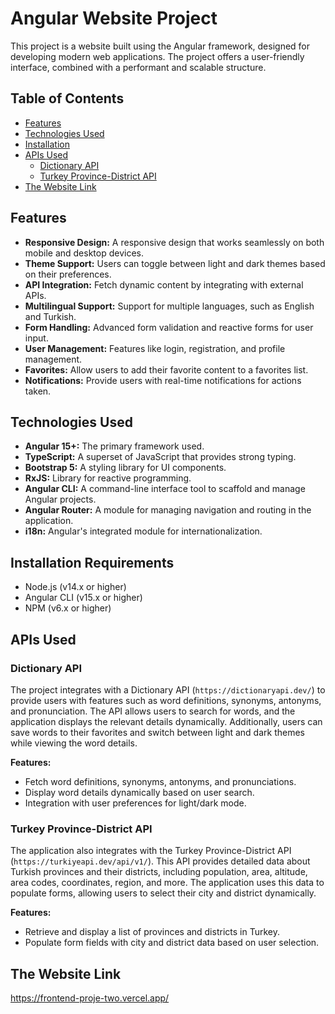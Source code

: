 # Angular Website Project

This project is a website built using the Angular framework, designed for developing modern web applications. The project offers a user-friendly interface, combined with a performant and scalable structure.

## Table of Contents

- [Features](#features)
- [Technologies Used](#technologies-used)
- [Installation](#installation)
- [APIs Used](#apis-used)
  - [Dictionary API](#dictionary-api)
  - [Turkey Province-District API](#turkey-province-district-api)
- [The Website Link](#the-website-link)

## Features

- **Responsive Design:** A responsive design that works seamlessly on both mobile and desktop devices.
- **Theme Support:** Users can toggle between light and dark themes based on their preferences.
- **API Integration:** Fetch dynamic content by integrating with external APIs.
- **Multilingual Support:** Support for multiple languages, such as English and Turkish.
- **Form Handling:** Advanced form validation and reactive forms for user input.
- **User Management:** Features like login, registration, and profile management.
- **Favorites:** Allow users to add their favorite content to a favorites list.
- **Notifications:** Provide users with real-time notifications for actions taken.

## Technologies Used

- **Angular 15+:** The primary framework used.
- **TypeScript:** A superset of JavaScript that provides strong typing.
- **Bootstrap 5:** A styling library for UI components.
- **RxJS:** Library for reactive programming.
- **Angular CLI:** A command-line interface tool to scaffold and manage Angular projects.
- **Angular Router:** A module for managing navigation and routing in the application.
- **i18n:** Angular's integrated module for internationalization.

## Installation Requirements

- Node.js (v14.x or higher)
- Angular CLI (v15.x or higher)
- NPM (v6.x or higher)

## APIs Used

### Dictionary API

The project integrates with a Dictionary API (`https://dictionaryapi.dev/`) to provide users with features such as word definitions, synonyms, antonyms, and pronunciation. The API allows users to search for words, and the application displays the relevant details dynamically. Additionally, users can save words to their favorites and switch between light and dark themes while viewing the word details.

**Features:**

- Fetch word definitions, synonyms, antonyms, and pronunciations.
- Display word details dynamically based on user search.
- Integration with user preferences for light/dark mode.

### Turkey Province-District API

The application also integrates with the Turkey Province-District API (`https://turkiyeapi.dev/api/v1/`). This API provides detailed data about Turkish provinces and their districts, including population, area, altitude, area codes, coordinates, region, and more. The application uses this data to populate forms, allowing users to select their city and district dynamically.

**Features:**

- Retrieve and display a list of provinces and districts in Turkey.
- Populate form fields with city and district data based on user selection.

## The Website Link
https://frontend-proje-two.vercel.app/
